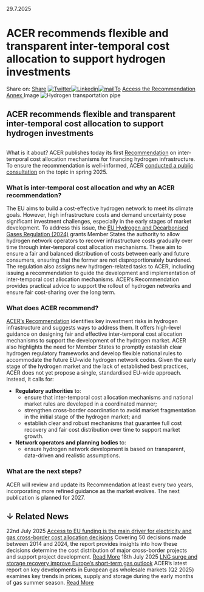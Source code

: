 29.7.2025
# ACER recommends flexible and transparent inter-temporal cost allocation to support hydrogen investments
Share on: [Share](https://www.addtoany.com/share#url=https%3A%2F%2Fwww.acer.europa.eu%2Fnews%2Facer-recommends-flexible-and-transparent-inter-temporal-cost-allocation-support-hydrogen-investments&title=ACER%20recommends%20flexible%20and%20transparent%20inter-temporal%20cost%20allocation%20to%20support%20hydrogen%20investments)
[![Twitter](https://www.acer.europa.eu/sites/default/files/bluesky.svg)](https://www.acer.europa.eu/#bluesky)[![Linkedin](https://www.acer.europa.eu/sites/default/files/linkedin.svg)](https://www.acer.europa.eu/#linkedin)[![mailTo](https://www.acer.europa.eu/sites/default/files/copy-url.png)](https://www.acer.europa.eu/#copy_link)
[Access the Recommendation ](https://www.acer.europa.eu/sites/default/files/documents/Recommendations/ACER-Recommendation-02-2025-Inter-temporal-cost-allocation.pdf)
[Annex ](https://www.acer.europa.eu/sites/default/files/documents/Recommendations_annex/ACER-Recommendation-02-2025-Inter-temporal-cost-allocation-Annex.pdf)
Image
![Hydrogen transportation pipe](https://www.acer.europa.eu/sites/default/files/styles/main_images_news_and_pages_little_/public/2025-02/Hydrogen_PC_0.jpg?itok=PEnTU-M1)
## ACER recommends flexible and transparent inter-temporal cost allocation to support hydrogen investments
## 
What is it about?
ACER publishes today its first [Recommendation](https://www.acer.europa.eu/documents/search?search_api_fulltext=02-2025&f%5B0%5D=type_of_publication%3A34) on inter-temporal cost allocation mechanisms for financing hydrogen infrastructure. To ensure the recommendation is well-informed, ACER [conducted a public consultation](https://www.acer.europa.eu/documents/public-consultations/pc2025g01-public-consultation-inter-temporal-cost-allocation-mechanisms-financing-hydrogen-infrastructure) on the topic in spring 2025. 
### **What is inter-temporal cost allocation and why an ACER recommendation?**
The EU aims to build a cost-effective hydrogen network to meet its climate goals. However, high infrastructure costs and demand uncertainty pose significant investment challenges, especially in the early stages of market development.
To address this issue, the [EU Hydrogen and Decarbonised Gases Regulation (2024)](https://eur-lex.europa.eu/legal-content/EN/TXT/?uri=OJ:L_202401789) grants Member States the authority to allow hydrogen network operators to recover infrastructure costs gradually over time through inter-temporal cost allocation mechanisms. These aim to ensure a fair and balanced distribution of costs between early and future consumers, ensuring that the former are not disproportionately burdened.
The regulation also assigns new hydrogen-related tasks to ACER, including issuing a recommendation to guide the development and implementation of inter-temporal cost allocation mechanisms. ACER’s Recommendation provides practical advice to support the rollout of hydrogen networks and ensure fair cost-sharing over the long term. 
### **What does ACER recommend?**
[ACER’s Recommendation](https://www.acer.europa.eu/sites/default/files/documents/Recommendations/ACER-Recommendation-02-2025-Inter-temporal-cost-allocation.pdf) identifies key investment risks in hydrogen infrastructure and suggests ways to address them. It offers high-level guidance on designing fair and effective inter-temporal cost allocation mechanisms to support the development of the hydrogen market. ACER also highlights the need for Member States to promptly establish clear hydrogen regulatory frameworks and develop flexible national rules to accommodate the future EU-wide hydrogen network codes.
Given the early stage of the hydrogen market and the lack of established best practices, ACER does not yet propose a single, standardised EU-wide approach. Instead, it calls for:
  * **Regulatory authorities** to:
    * ensure that inter-temporal cost allocation mechanisms and national market rules are developed in a coordinated manner;
    * strengthen cross-border coordination to avoid market fragmentation in the initial stage of the hydrogen market; and
    * establish clear and robust mechanisms that guarantee full cost recovery and fair cost distribution over time to support market growth.
  * **Network operators** **and planning bodies** to:
    * ensure hydrogen network development is based on transparent, data-driven and realistic assumptions.


### **What are the next steps?**
ACER will review and update its Recommendation at least every two years, incorporating more refined guidance as the market evolves. The next publication is planned for 2027.
## ↓ Related News
22nd July 2025 
[Access to EU funding is the main driver for electricity and gas cross-border cost allocation decisions](https://www.acer.europa.eu/news/access-eu-funding-main-driver-electricity-and-gas-cross-border-cost-allocation-decisions)
Covering 50 decisions made between 2014 and 2024, the report provides insights into how these decisions determine the cost distribution of major cross-border projects and support project development. 
[Read More](https://www.acer.europa.eu/news/access-eu-funding-main-driver-electricity-and-gas-cross-border-cost-allocation-decisions)
18th July 2025 
[LNG surge and storage recovery improve Europe’s short-term gas outlook](https://www.acer.europa.eu/news/lng-surge-and-storage-recovery-improve-europes-short-term-gas-outlook)
ACER’s latest report on key developments in European gas wholesale markets (Q2 2025) examines key trends in prices, supply and storage during the early months of gas summer season. 
[Read More](https://www.acer.europa.eu/news/lng-surge-and-storage-recovery-improve-europes-short-term-gas-outlook)
[](https://www.acer.europa.eu/news/acer-recommends-flexible-and-transparent-inter-temporal-cost-allocation-support-hydrogen-investments)
